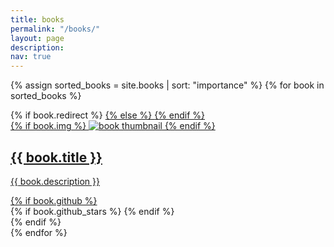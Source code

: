 ```yaml
---
title: books
permalink: "/books/"
layout: page
description: 
nav: true
---
```


<div class="books grid">

  {% assign sorted_books = site.books | sort: "importance" %}
  {% for book in sorted_books %}
  <div class="grid-item">
    {% if book.redirect %}
    <a href="{{ book.redirect }}" target="_blank">
    {% else %}
    <a href="{{ book.url | relative_url }}">
    {% endif %}
      <div class="card hoverable">
        {% if book.img %}
        <img src="{{ book.img | relative_url }}" alt="book thumbnail">
        {% endif %}
        <div class="card-body">
          <h2 class="card-title text">{{ book.title }}</h2>
          <p class="card-text">{{ book.description }}</p>
          <div class="row ml-1 mr-1 p-0">
            {% if book.github %}
            <div class="github-icon">
              <div class="icon" data-toggle="tooltip" title="Code Repository">
                <a href="{{ book.github }}" target="_blank"><i class="fab fa-github gh-icon"></i></a>
              </div>
              {% if book.github_stars %}
              <span class="stars" data-toggle="tooltip" title="GitHub Stars">
                <i class="fas fa-star"></i>
                <span id="{{ book.github_stars }}-stars"></span>
              </span>
              {% endif %}
            </div>
            {% endif %}
          </div>
        </div>
      </div>
    </a>
  </div>
{% endfor %}

</div>
